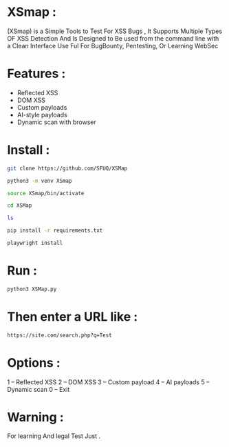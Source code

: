 # XSmap :

(XSmap) is a Simple Tools to Test For XSS Bugs , It Supports Multiple Types OF XSS Detection And Is Designed to Be used from the command line with a Clean Interface Use Ful For BugBounty, Pentesting, Or Learning WebSec

# Features :

- Reflected XSS
- DOM XSS
- Custom payloads
- AI-style payloads
- Dynamic scan with browser

# Install :

```bash
git clone https://github.com/SFUQ/XSMap
```
```bash
python3 -m venv XSmap
```
```bash
source XSmap/bin/activate
```
```bash
cd XSMap
```
```bash
ls
```
```bash
pip install -r requirements.txt
```
```bash
playwright install
```

# Run :

```bash
python3 XSMap.py
```

# Then enter a URL like :

```bash
https://site.com/search.php?q=Test
```

# Options :

1 – Reflected XSS
2 – DOM XSS
3 – Custom payload
4 – AI payloads
5 – Dynamic scan
0 – Exit

# Warning :

For learning And legal Test Just .
